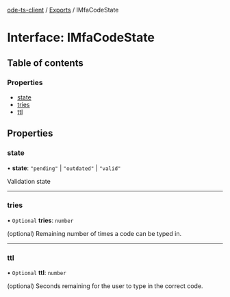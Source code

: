 [ode-ts-client](../README.md) / [Exports](../modules.md) / IMfaCodeState

# Interface: IMfaCodeState

## Table of contents

### Properties

- [state](IMfaCodeState.md#state)
- [tries](IMfaCodeState.md#tries)
- [ttl](IMfaCodeState.md#ttl)

## Properties

### state

• **state**: ``"pending"`` \| ``"outdated"`` \| ``"valid"``

Validation state

___

### tries

• `Optional` **tries**: `number`

(optional) Remaining number of times a code can be typed in.

___

### ttl

• `Optional` **ttl**: `number`

(optional) Seconds remaining for the user to type in the correct code.

